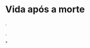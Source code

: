 <!DOCTYPE html>
<html lang="pt-br">
  <head>
    <h1>Vida após a morte</h1>
    <meta charset="utf-8">
  </head>
  <body>
   <p></p>
<p>.</p>
<p>.</p>
<p>"</p>
  </body>
</html>
   
